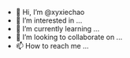 - 👋 Hi, I’m @xyxiechao
- 👀 I’m interested in ...
- 🌱 I’m currently learning ...
- 💞️ I’m looking to collaborate on ...
- 📫 How to reach me ...

<!---
xyxiechao/xyxiechao is a ✨ special ✨ repository because its `README.md` (this file) appears on your GitHub profile.
You can click the Preview link to take a look at your changes.
--->
